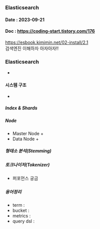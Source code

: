 ### Elasticsearch
#### Date : 2023-09-21  
#### Doc : https://coding-start.tistory.com/176      
https://esbook.kimjmin.net/02-install/2.1   
검색엔진 이해하자 아자아자!! 

###  Elasticsearch    
 +  
         


#### 시스템 구조
+   

##### Index & Shards



##### Node
+ Master Node
  + 
+ Data Node 
  + 


##### 형태소 분석(Stemming)

##### 토크나이저(Tokenizer)
  + 퍼포먼스 궁금
#####  

##### 용어정리
+ term : 
+ bucket : 
+ metrics : 
+ query dsl : 

